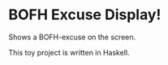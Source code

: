 # BOFH Excuse Display!

Shows a BOFH-excuse on the screen.

This toy project is written in Haskell.

